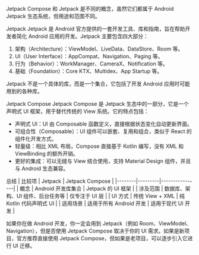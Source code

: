 Jetpack Compose 和 Jetpack 是不同的概念，虽然它们都属于 Android Jetpack 生态系统，但用途和范围不同。

Jetpack
Jetpack 是 Android 官方提供的一套开发工具、库和指南，旨在帮助开发者简化 Android 应用的开发。Jetpack 主要包含四大部分：
1. 架构（Architecture）：ViewModel、LiveData、DataStore、Room 等。
2. UI（User Interface）：AppCompat、Navigation、Paging 等。
3. 行为（Behavior）：WorkManager、CameraX、Notification 等。
4. 基础（Foundation）：Core KTX、Multidex、App Startup 等。

Jetpack 不是一个具体的库，而是一个集合，它包括了开发 Android 应用时可能用到的各种库。

Jetpack Compose
Jetpack Compose 是 Jetpack 生态中的一部分，它是一个声明式 UI 框架，用于替代传统的 View 系统。它的特点包括：
- 声明式 UI：UI 由 Composable 函数定义，直接根据状态变化自动更新界面。
- 可组合性（Composable）：UI 组件可以嵌套、复用和组合，类似于 React 的组件化开发方式。
- 轻量级：相比 XML 布局，Compose 直接基于 Kotlin 编写，没有 XML 和 ViewBinding 的额外开销。
- 更好的集成：可以无缝与 View 结合使用，支持 Material Design 组件，并且与 Android 生态兼容。

总结
| 比较项 | Jetpack | Jetpack Compose |
|--------|---------|----------------|
| 概念 | Android 开发库集合 | Jetpack 的 UI 框架 |
| 涉及范围 | 数据库、架构、UI 组件、后台任务等 | 仅专注于 UI 层 |
| UI 方式 | 传统 View + XML | 纯 Kotlin 代码声明式 UI |
| 适用场景 | 适用于所有 Android 开发 | 适用于现代 UI 开发 |

如果你在做 Android 开发，你一定会用到 Jetpack（例如 Room、ViewModel、Navigation），但是否使用 Jetpack Compose 取决于你的 UI 需求。如果是新项目，官方推荐直接使用 Jetpack Compose，但如果是老项目，可以逐步引入它进行 UI 迁移。
